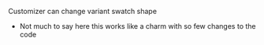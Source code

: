 Customizer can change variant swatch shape
- Not much to say here this works like a charm with so few changes to the code
